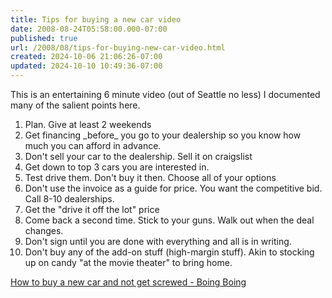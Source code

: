 ```yaml
---
title: Tips for buying a new car video
date: 2008-08-24T05:58:00.000-07:00
published: true
url: /2008/08/tips-for-buying-new-car-video.html
created: 2024-10-06 21:06:26-07:00
updated: 2024-10-10 10:49:36-07:00
---
```


This is an entertaining 6 minute video (out of Seattle no less) I documented many of the salient points here.  
  

1.  Plan. Give at least 2 weekends
2.  Get financing \_before\_ you go to your dealership so you know how much you can afford in advance.
3.  Don't sell your car to the dealership. Sell it on craigslist
4.  Get down to top 3 cars you are interested in.
5.  Test drive them. Don't buy it then. Choose all of your options
6.  Don't use the invoice as a guide for price. You want the competitive bid. Call 8-10 dealerships.
7.  Get the "drive it off the lot" price
8.  Come back a second time. Stick to your guns. Walk out when the deal changes.
9.  Don't sign until you are done with everything and all is in writing.
10.  Don't buy any of the add-on stuff (high-margin stuff). Akin to stocking up on candy "at the movie theater" to bring home.

[How to buy a new car and not get screwed - Boing Boing](http://www.boingboing.net/2008/08/13/how-to-buy-a-new-car.html)
